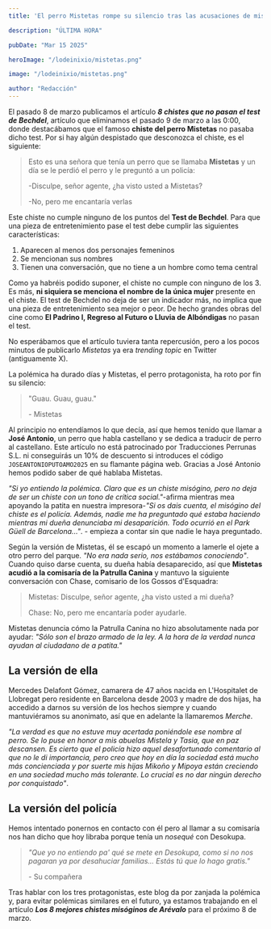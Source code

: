 ```yaml
---
title: 'El perro Mistetas rompe su silencio tras las acusaciones de misógino por protagonizar un chiste que no pasa el Test de Bechdel: "Guau. Guau guau."'

description: "ÚLTIMA HORA"

pubDate: "Mar 15 2025"

heroImage: "/lodeinixio/mistetas.png"

image: "/lodeinixio/mistetas.png"

author: "Redacción"
---
```


El pasado 8 de marzo publicamos el artículo _**8 chistes que no pasan el test de Bechdel**_, artículo que eliminamos el pasado 9 de marzo a las 0:00, donde destacábamos que el famoso **chiste del perro Mistetas** no pasaba dicho test. Por si hay algún despistado que desconozca el chiste, es el siguiente:

> Esto es una señora que tenía un perro que se llamaba **Mistetas** y un día se le perdió el perro y le preguntó a un policía:
>
> -Disculpe, señor agente, ¿ha visto usted a Mistetas?
>
> -No, pero me encantaría verlas

Este chiste no cumple ninguno de los puntos del **Test de Bechdel**. Para que una pieza de entretenimiento pase el test debe cumplir las siguientes características:

1. Aparecen al menos dos personajes femeninos
2. Se mencionan sus nombres
3. Tienen una conversación, que no tiene a un hombre como tema central

Como ya habréis podido suponer, el chiste no cumple con ninguno de los 3. Es más, **ni siquiera se menciona el nombre de la única mujer** presente en el chiste. El test de Bechdel no deja de ser un indicador más, no implica que una pieza de entretenimiento sea mejor o peor. De hecho grandes obras del cine como **El Padrino I, Regreso al Futuro o Lluvia de Albóndigas** no pasan el test.

No esperábamos que el artículo tuviera tanta repercusión, pero a los pocos minutos de publicarlo _Mistetas_ ya era _trending topic_ en Twitter (antiguamente X).

La polémica ha durado días y Mistetas, el perro protagonista, ha roto por fin su silencio:

> "Guau. Guau, guau."
>
> <quote> - Mistetas</quote>

Al principio no entendíamos lo que decía, así que hemos tenido que llamar a **José Antonio**, un perro que habla castellano y se dedica a traducir de perro al castellano. Este artículo no está patrocinado por Traducciones Perrunas S.L. ni conseguirás un 10% de descuento si introduces el código <code>JOSEANTONIOPUTOAMO2025</code> en su flamante página web. Gracias a José Antonio hemos podido saber de qué hablaba Mistetas.

_"Si yo entiendo la polémica. Claro que es un chiste misógino, pero no deja de ser un chiste con un tono de crítica social."_-afirma mientras mea apoyando la patita en nuestra impresora-_"Si os dais cuenta, el misógino del chiste es el policía. Además, nadie me ha preguntado qué estaba haciendo mientras mi dueña denunciaba mi desaparición. Todo ocurrió en el Park Güell de Barcelona..."_. - empieza a contar sin que nadie le haya preguntado.

Según la versión de Mistetas, él se escapó un momento a lamerle el ojete a otro perro del parque. _"No era nada serio, nos estábamos conociendo"_. Cuando quiso darse cuenta, su dueña había desaparecido, así que **Mistetas acudió a la comisaría de la Patrulla Canina** y mantuvo la siguiente conversación con Chase, comisario de los Gossos d'Esquadra:

> Mistetas: Disculpe, señor agente, ¿ha visto usted a mi dueña?
>
> Chase: No, pero me encantaría poder ayudarle.

Mistetas denuncia cómo la Patrulla Canina no hizo absolutamente nada por ayudar: _"Sólo son el brazo armado de la ley. A la hora de la verdad nunca ayudan al ciudadano de a patita."_

## La versión de ella

Mercedes Delafont Gómez, camarera de 47 años nacida en L'Hospitalet de Llobregat pero residente en Barcelona desde 2003 y madre de dos hijas, ha accedido a darnos su versión de los hechos siempre y cuando mantuviéramos su anonimato, así que en adelante la llamaremos _Merche_.

_"La verdad es que no estuve muy acertada poniéndole ese nombre al perro. Se lo puse en honor a mis abuelas Mistela y Tasia, que en paz descansen. Es cierto que el policía hizo aquel desafortunado comentario al que no le di importancia, pero creo que hoy en día la sociedad está mucho más concienciada y por suerte mis hijas Mikoño y Mipoya están creciendo en una sociedad mucho más tolerante. Lo crucial es no dar ningún derecho por conquistado"_.

## La versión del policía

Hemos intentado ponernos en contacto con él pero al llamar a su comisaría nos han dicho que hoy libraba porque tenía un _nosequé_ con Desokupa.

> _"Que yo no entiendo pa' qué se mete en Desokupa, como si no nos pagaran ya por desahuciar familias... Estás tú que lo hago gratis."_
>
> <quote>- Su compañera</quote>

Tras hablar con los tres protagonistas, este blog da por zanjada la polémica y, para evitar polémicas similares en el futuro, ya estamos trabajando en el artículo _**Los 8 mejores chistes misóginos de Arévalo**_ para el próximo 8 de marzo.
